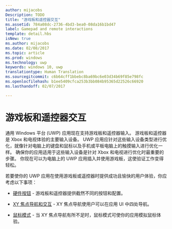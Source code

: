 ```yaml
---
author: mijacobs
Description: TODO
title: "游戏板和遥控器交互"
ms.assetid: 784a08dc-2736-4bd3-bea0-08da16b1bd47
label: Gamepad and remote interactions
template: detail.hbs
isNew: true
ms.author: mijacobs
ms.date: 02/08/2017
ms.topic: article
ms.prod: windows
ms.technology: uwp
keywords: windows 10, uwp
translationtype: Human Translation
ms.sourcegitcommit: c6b64cff1bbebc8ba69bc6e03d34b69f85e798fc
ms.openlocfilehash: b1ee5409cfca253b3bb084b95365d22526c66920
ms.lasthandoff: 02/07/2017

---
```


# <a name="gamepad-and-remote-control-interactions"></a>游戏板和遥控器交互

通用 Windows 平台 (UWP) 应用现在支持游戏板和遥控器输入。 游戏板和遥控器是 Xbox 和电视体验的主要输入设备。 UWP 应用应针对这些输入设备类型进行优化，就像针对电脑上的键盘和鼠标以及手机或平板电脑上的触摸输入进行优化一样。 确保你的应用适用于这些输入设备是针对 Xbox 和电视进行优化时最重要的步骤。
你现在可以为电脑上的 UWP 应用插入并使用游戏板，这使验证工作变得轻松。

若要使你的 UWP 应用在使用游戏板或遥控器时提供成功且愉快的用户体验，你应考虑以下事项：

* [硬件按钮](designing-for-tv.md#hardware-buttons) -
游戏板和遥控器提供截然不同的按钮和配置。

* [XY 焦点导航和交互](designing-for-tv.md#xy-focus-navigation-and-interaction) -
XY 焦点导航使用户可以在应用 UI 中四处导航。

* [鼠标模式](designing-for-tv.md#mouse-mode) -
当 XY 焦点导航有所不足时，鼠标模式可使你的应用模拟鼠标体验。

